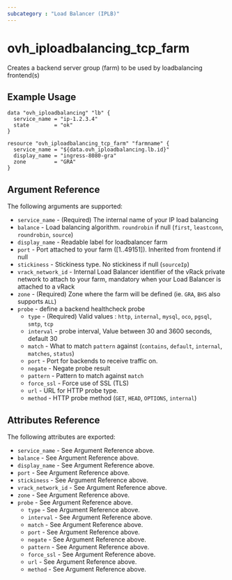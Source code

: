 ```yaml
---
subcategory : "Load Balancer (IPLB)"
---
```


# ovh_iploadbalancing_tcp_farm

Creates a backend server group (farm) to be used by loadbalancing frontend(s)

## Example Usage

```hcl
data "ovh_iploadbalancing" "lb" {
  service_name = "ip-1.2.3.4"
  state        = "ok"
}

resource "ovh_iploadbalancing_tcp_farm" "farmname" {
  service_name = "${data.ovh_iploadbalancing.lb.id}"
  display_name = "ingress-8080-gra"
  zone         = "GRA"
}
```

## Argument Reference

The following arguments are supported:

* `service_name` - (Required) The internal name of your IP load balancing
* `balance` - Load balancing algorithm. `roundrobin` if null (`first`, `leastconn`, `roundrobin`, `source`)
* `display_name` - Readable label for loadbalancer farm
* `port` - Port attached to your farm ([1..49151]). Inherited from frontend if null
* `stickiness` - 	Stickiness type. No stickiness if null (`sourceIp`)
* `vrack_network_id` - Internal Load Balancer identifier of the vRack private network to attach to your farm, mandatory when your Load Balancer is attached to a vRack
* `zone` - (Required) Zone where the farm will be defined (ie. `GRA`, `BHS` also supports `ALL`)
* `probe` - define a backend healthcheck probe
  * `type` - (Required) Valid values : `http`, `internal`, `mysql`, `oco`, `pgsql`, `smtp`, `tcp`
  * `interval` - probe interval, Value between 30 and 3600 seconds, default 30
  * `match` - What to match `pattern` against (`contains`, `default`, `internal`, `matches`, `status`)
  * `port` - Port for backends to receive traffic on.
  * `negate` - Negate probe result
  * `pattern` - Pattern to match against `match`
  * `force_ssl` - Force use of SSL (TLS)
  * `url` - URL for HTTP probe type.
  * `method` - HTTP probe method (`GET`, `HEAD`, `OPTIONS`, `internal`)

## Attributes Reference

The following attributes are exported:

* `service_name` - See Argument Reference above.
* `balance` - See Argument Reference above.
* `display_name` - See Argument Reference above.
* `port` - See Argument Reference above.
* `stickiness` - See Argument Reference above.
* `vrack_network_id` - See Argument Reference above.
* `zone` - See Argument Reference above.
* `probe` - See Argument Reference above.
  * `type` - See Argument Reference above.
  * `interval` - See Argument Reference above.
  * `match` - See Argument Reference above.
  * `port` - See Argument Reference above.
  * `negate` - See Argument Reference above.
  * `pattern` - See Argument Reference above.
  * `force_ssl` - See Argument Reference above.
  * `url` - See Argument Reference above.
  * `method` - See Argument Reference above.
